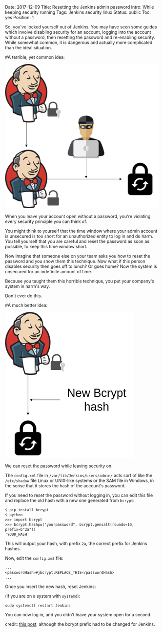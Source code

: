 Date: 2017-12-09
Title: Resetting the Jenkins admin password
intro: While keeping security running
Tags: Jenkins security linux
Status: public
Toc: yes
Position: 1

So, you've locked yourself out of Jenkins. You may have seen some guides which
involve disabling security for an account, logging into the account without a password,
then resetting the password and re-enabling security. While somewhat common, it is dangerous and
actually more complicated than the ideal situation.

#A terrible, yet common idea:

![Jenkins bad password reset](/images/jenkins-password-reset-bad.png)

When you leave your account open without a password, you're violating every
security principle you can think of.

You might think to yourself that the time window where your admin account
is unsecured is too short for an unauthorized entity to log in and do harm.
You tell yourself that you are careful and reset the password as soon as possible,
to keep this time window short.

Now imagine that someone else on your team asks you how to reset the password
and you show them this technique. Now what if this person disables security
then goes off to lunch? Or goes home? Now the system is unsecured for an indefinite
amount of time.

Because you taught them this horrible technique,
you put your company's system in harm's way.

Don't ever do this.

#A much better idea:

![Jenkins good password reset](/images/jenkins-password-reset-good.png)

We can reset the password while leaving security on.

The `config.xml` file in `/var/lib/Jenkins/users/admin/` acts sort of like
the `/etc/shadow` file Linux or UNIX-like systems or the SAM file in Windows, in the sense that it stores
the hash of the account's password.

If you need to reset the password without logging in, you can edit this file
and replace the old hash with a new one generated from `bcrypt`:

```
$ pip install bcrypt
$ python
>>> import bcrypt
>>> bcrypt.hashpw("yourpassword", bcrypt.gensalt(rounds=10, prefix=b"2a"))
'YOUR_HASH'
```

This will output your hash, with prefix `2a`, the correct prefix for Jenkins hashes.

Now, edit the `config.xml` file:

```
...
<passwordHash>#jbcrypt:REPLACE_THIS</passwordHash>
...
```

Once you insert the new hash, reset Jenkins:

(if you are on a system with `systemd`):

```
sudo systemctl restart Jenkins
```

You can now log in, and you didn't leave your system open for a second.

credit: [this post](https://unix.stackexchange.com/a/308024), although the bcrypt prefix had to be changed for Jenkins.
